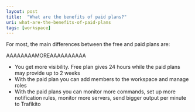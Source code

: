 ```yaml
---
layout: post
title:  "What are the benefits of paid plans?"
uri: what-are-the-benefits-of-paid-plans
tags: [workspace]
---
```


For most, the main differences between the free and paid plans are:

AAAAAAAAMOREAAAAAAAAAA

*   You get more visibility. Free plan gives 24 hours while the paid plans may provide up to 2 weeks
*   With the paid plan you can add members to the workspace and manage roles
*   With the paid plans you can monitor more commands, set up more notification rules, monitor more servers, send bigger output per minute to Trafikito